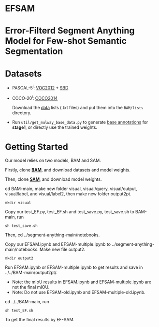 # EFSAM
# Error-Filterd Segment Anything Model for Few-shot Semantic Segmentation

# Datasets

- PASCAL-5<sup>i</sup>:  [VOC2012](http://host.robots.ox.ac.uk/pascal/VOC/voc2012/) + [SBD](http://home.bharathh.info/pubs/codes/SBD/download.html)

- COCO-20<sup>i</sup>:  [COCO2014](https://cocodataset.org/#download)

   Download the [data](https://mailnwpueducn-my.sharepoint.com/:u:/g/personal/langchunbo_mail_nwpu_edu_cn/ESvJvL7X86pNqK5LSaKwK0sByDLwNx0kh73PVJJ_m1vSCg?e=RBjfKp) lists (.txt files) and put them into the `BAM/lists` directory. 

- Run `util/get_mulway_base_data.py` to generate [base annotations](https://mailnwpueducn-my.sharepoint.com/:f:/g/personal/langchunbo_mail_nwpu_edu_cn/Eg7-69tgeE5Em5jEHUyvafEBA9Gj9ZCtCNV-N8rtcxySKg?e=dFvKW5) for **stage1**, or directly use the trained weights.

# Getting Started

Our model relies on two models, BAM and SAM.

Firstly, clone **[BAM](https://github.com/chunbolang/BAM)**, and download datasets and model weights.

Then, clone **[SAM](https://github.com/facebookresearch/segment-anything)**, and download model weights.

cd BAM-main, make new folder visual, visual/query, visual/output, visual/label, and visual/label2, then make new folder output2pt.
```
mkdir visual
```

Copy our test_EF.py, test_EF.sh and test_save.py, test_save.sh to BAM-main, run 

```
sh test_save.sh
```

Then, cd ../segment-anything-main/notebooks.

Copy our EFSAM.ipynb and EFSAM-multiple.ipynb to ../segment-anything-main/notebooks. Make new file output2.
```
mkdir output2
```
Run EFSAM.ipynb or EFSAM-multiple.ipynb to get results and save in ../../BAM-main/output2pt/. 
- Note: the mIoU results in EFSAM.ipynb and EFSAM-multiple.ipynb are not the final mIOU.
- Note: Do not use EFSAM-old.ipynb and EFSAM-multiple-old.ipynb.

cd ../../BAM-main, run
```
sh test_EF.sh
```
To get the final results by EF-SAM.
